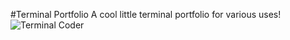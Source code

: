 #Terminal Portfolio 
A cool little terminal portfolio for various uses!
![Terminal Coder](https://github.com/orkCoder/Terminal/assets/144586372/112c21eb-f0dd-4f41-9cfd-28a5c14e7bc8)
